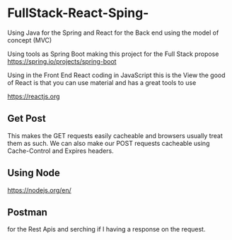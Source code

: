 # FullStack-React-Sping-
Using Java for the Spring and React for the Back end using the model of concept (MVC) 

Using tools as Spring Boot making this project for the Full Stack propose
https://spring.io/projects/spring-boot

Using in the Front End React coding in JavaScript this is the View
the good of React is that you can use material and has a great tools to use

https://reactjs.org


## Get Post
This makes the GET requests easily cacheable and browsers usually treat them as such. We can also make our POST requests cacheable using Cache-Control and Expires headers.

## Using Node 

https://nodejs.org/en/

## Postman 
for the Rest Apis and serching if I having a response on the request.


